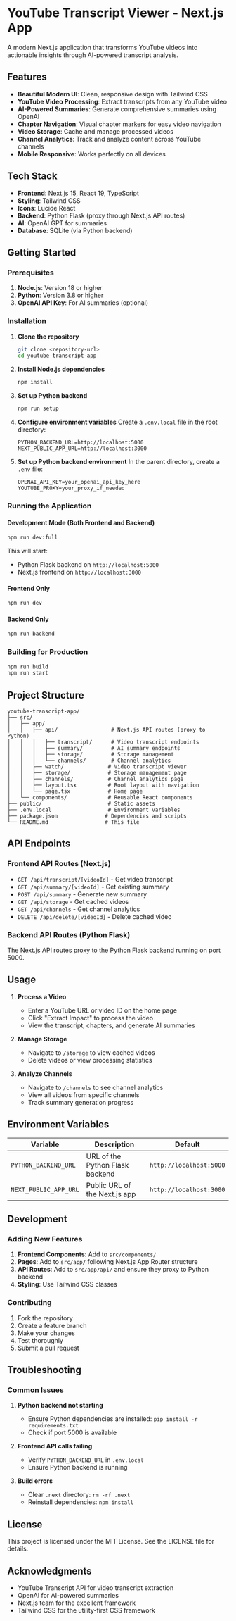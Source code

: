 # YouTube Transcript Viewer - Next.js App

A modern Next.js application that transforms YouTube videos into actionable insights through AI-powered transcript analysis.

## Features

- **Beautiful Modern UI**: Clean, responsive design with Tailwind CSS
- **YouTube Video Processing**: Extract transcripts from any YouTube video
- **AI-Powered Summaries**: Generate comprehensive summaries using OpenAI
- **Chapter Navigation**: Visual chapter markers for easy video navigation
- **Video Storage**: Cache and manage processed videos
- **Channel Analytics**: Track and analyze content across YouTube channels
- **Mobile Responsive**: Works perfectly on all devices

## Tech Stack

- **Frontend**: Next.js 15, React 19, TypeScript
- **Styling**: Tailwind CSS
- **Icons**: Lucide React
- **Backend**: Python Flask (proxy through Next.js API routes)
- **AI**: OpenAI GPT for summaries
- **Database**: SQLite (via Python backend)

## Getting Started

### Prerequisites

1. **Node.js**: Version 18 or higher
2. **Python**: Version 3.8 or higher
3. **OpenAI API Key**: For AI summaries (optional)

### Installation

1. **Clone the repository**
   ```bash
   git clone <repository-url>
   cd youtube-transcript-app
   ```

2. **Install Node.js dependencies**
   ```bash
   npm install
   ```

3. **Set up Python backend**
   ```bash
   npm run setup
   ```

4. **Configure environment variables**
   Create a `.env.local` file in the root directory:
   ```env
   PYTHON_BACKEND_URL=http://localhost:5000
   NEXT_PUBLIC_APP_URL=http://localhost:3000
   ```

5. **Set up Python backend environment**
   In the parent directory, create a `.env` file:
   ```env
   OPENAI_API_KEY=your_openai_api_key_here
   YOUTUBE_PROXY=your_proxy_if_needed
   ```

### Running the Application

#### Development Mode (Both Frontend and Backend)
```bash
npm run dev:full
```

This will start:
- Python Flask backend on `http://localhost:5000`
- Next.js frontend on `http://localhost:3000`

#### Frontend Only
```bash
npm run dev
```

#### Backend Only
```bash
npm run backend
```

### Building for Production

```bash
npm run build
npm run start
```

## Project Structure

```
youtube-transcript-app/
├── src/
│   ├── app/
│   │   ├── api/                 # Next.js API routes (proxy to Python)
│   │   │   ├── transcript/      # Video transcript endpoints
│   │   │   ├── summary/         # AI summary endpoints
│   │   │   ├── storage/         # Storage management
│   │   │   └── channels/        # Channel analytics
│   │   ├── watch/              # Video transcript viewer
│   │   ├── storage/            # Storage management page
│   │   ├── channels/           # Channel analytics page
│   │   ├── layout.tsx          # Root layout with navigation
│   │   └── page.tsx            # Home page
│   └── components/             # Reusable React components
├── public/                     # Static assets
├── .env.local                  # Environment variables
├── package.json               # Dependencies and scripts
└── README.md                  # This file
```

## API Endpoints

### Frontend API Routes (Next.js)
- `GET /api/transcript/[videoId]` - Get video transcript
- `GET /api/summary/[videoId]` - Get existing summary
- `POST /api/summary` - Generate new summary
- `GET /api/storage` - Get cached videos
- `GET /api/channels` - Get channel analytics
- `DELETE /api/delete/[videoId]` - Delete cached video

### Backend API Routes (Python Flask)
The Next.js API routes proxy to the Python Flask backend running on port 5000.

## Usage

1. **Process a Video**
   - Enter a YouTube URL or video ID on the home page
   - Click "Extract Impact" to process the video
   - View the transcript, chapters, and generate AI summaries

2. **Manage Storage**
   - Navigate to `/storage` to view cached videos
   - Delete videos or view processing statistics

3. **Analyze Channels**
   - Navigate to `/channels` to see channel analytics
   - View all videos from specific channels
   - Track summary generation progress

## Environment Variables

| Variable | Description | Default |
|----------|-------------|---------|
| `PYTHON_BACKEND_URL` | URL of the Python Flask backend | `http://localhost:5000` |
| `NEXT_PUBLIC_APP_URL` | Public URL of the Next.js app | `http://localhost:3000` |

## Development

### Adding New Features

1. **Frontend Components**: Add to `src/components/`
2. **Pages**: Add to `src/app/` following Next.js App Router structure
3. **API Routes**: Add to `src/app/api/` and ensure they proxy to Python backend
4. **Styling**: Use Tailwind CSS classes

### Contributing

1. Fork the repository
2. Create a feature branch
3. Make your changes
4. Test thoroughly
5. Submit a pull request

## Troubleshooting

### Common Issues

1. **Python backend not starting**
   - Ensure Python dependencies are installed: `pip install -r requirements.txt`
   - Check if port 5000 is available

2. **Frontend API calls failing**
   - Verify `PYTHON_BACKEND_URL` in `.env.local`
   - Ensure Python backend is running

3. **Build errors**
   - Clear `.next` directory: `rm -rf .next`
   - Reinstall dependencies: `npm install`

## License

This project is licensed under the MIT License. See the LICENSE file for details.

## Acknowledgments

- YouTube Transcript API for video transcript extraction
- OpenAI for AI-powered summaries
- Next.js team for the excellent framework
- Tailwind CSS for the utility-first CSS framework

